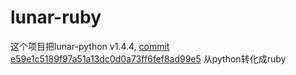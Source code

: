 # lunar-ruby
这个项目把lunar-python v1.4.4, [commit e59e1c5189f97a51a13dc0d0a73ff6fef8ad99e5](https://github.com/6tail/lunar-python/commit/e59e1c5189f97a51a13dc0d0a73ff6fef8ad99e5) 从python转化成ruby
